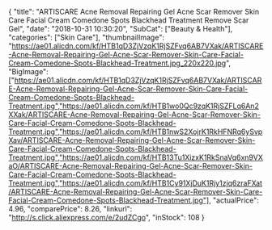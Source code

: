 {
	"title": "ARTISCARE Acne Removal Repairing Gel Acne Scar Remover Skin Care Facial Cream Comedone Spots Blackhead Treatment Remove Scar Gel",
	"date": "2018-10-31 10:30:20",
	"SubCat": ["Beauty & Health"],
	"categories": ["Skin Care"],
	"thumbnailImage": "https://ae01.alicdn.com/kf/HTB1qD3ZjVzqK1RjSZFvq6AB7VXak/ARTISCARE-Acne-Removal-Repairing-Gel-Acne-Scar-Remover-Skin-Care-Facial-Cream-Comedone-Spots-Blackhead-Treatment.jpg_220x220.jpg",
	"BigImage": ["https://ae01.alicdn.com/kf/HTB1qD3ZjVzqK1RjSZFvq6AB7VXak/ARTISCARE-Acne-Removal-Repairing-Gel-Acne-Scar-Remover-Skin-Care-Facial-Cream-Comedone-Spots-Blackhead-Treatment.jpg","https://ae01.alicdn.com/kf/HTB1wo0Qc9zqK1RjSZFLq6An2XXak/ARTISCARE-Acne-Removal-Repairing-Gel-Acne-Scar-Remover-Skin-Care-Facial-Cream-Comedone-Spots-Blackhead-Treatment.jpg","https://ae01.alicdn.com/kf/HTB1nwS2XojrK1RkHFNRq6ySvpXav/ARTISCARE-Acne-Removal-Repairing-Gel-Acne-Scar-Remover-Skin-Care-Facial-Cream-Comedone-Spots-Blackhead-Treatment.jpg","https://ae01.alicdn.com/kf/HTB13Tu1XizxK1RkSnaVq6xn9VXaO/ARTISCARE-Acne-Removal-Repairing-Gel-Acne-Scar-Remover-Skin-Care-Facial-Cream-Comedone-Spots-Blackhead-Treatment.jpg","https://ae01.alicdn.com/kf/HTB1Cy91XjDuK1Rjy1zjq6zraFXat/ARTISCARE-Acne-Removal-Repairing-Gel-Acne-Scar-Remover-Skin-Care-Facial-Cream-Comedone-Spots-Blackhead-Treatment.jpg"],
	"actualPrice": 4.96,
	"comparePrice": 8.26,
	"linkurl": "http://s.click.aliexpress.com/e/2udZCgo",
	"inStock": 108
}
